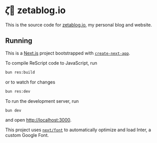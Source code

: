 # 𝜁📝 zetablog.io

This is the source code for [zetablog.io](https://zetablog.io), my personal blog and website.

## Running

This is a [Next.js](https://nextjs.org/) project bootstrapped with [`create-next-app`](https://github.com/vercel/next.js/tree/canary/packages/create-next-app).

To compile ReScript code to JavaScript, run

```bash
bun res:build
```

or to watch for changes

```bash
bun res:dev
```

To run the development server, run

```bash
bun dev
```

and open [http://localhost:3000](http://localhost:3000).

This project uses [`next/font`](https://nextjs.org/docs/basic-features/font-optimization) to automatically optimize and load Inter, a custom Google Font.
